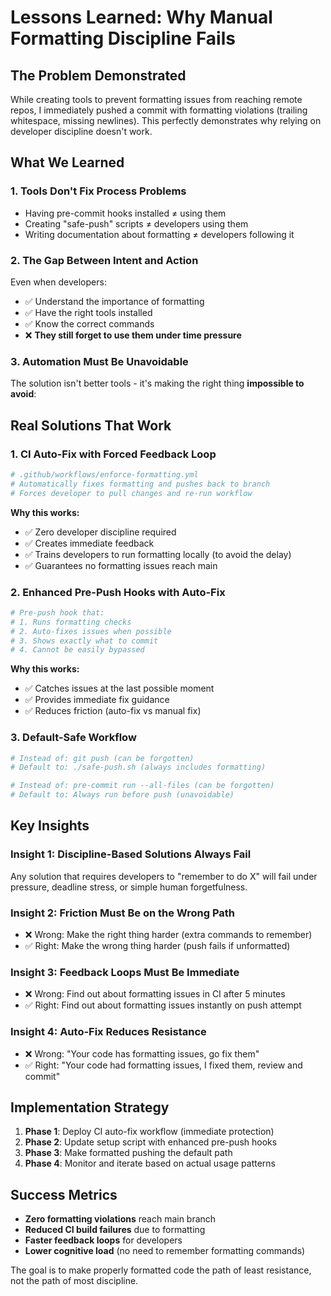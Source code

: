 # Lessons Learned: Why Manual Formatting Discipline Fails

## The Problem Demonstrated

While creating tools to prevent formatting issues from reaching remote repos, I immediately pushed a commit with formatting violations (trailing whitespace, missing newlines). This perfectly demonstrates why relying on developer discipline doesn't work.

## What We Learned

### 1. **Tools Don't Fix Process Problems**
- Having pre-commit hooks installed ≠ using them
- Creating "safe-push" scripts ≠ developers using them  
- Writing documentation about formatting ≠ developers following it

### 2. **The Gap Between Intent and Action**
Even when developers:
- ✅ Understand the importance of formatting
- ✅ Have the right tools installed
- ✅ Know the correct commands
- ❌ **They still forget to use them under time pressure**

### 3. **Automation Must Be Unavoidable**
The solution isn't better tools - it's making the right thing **impossible to avoid**:

## Real Solutions That Work

### 1. **CI Auto-Fix with Forced Feedback Loop**
```yaml
# .github/workflows/enforce-formatting.yml
# Automatically fixes formatting and pushes back to branch
# Forces developer to pull changes and re-run workflow
```

**Why this works:**
- ✅ Zero developer discipline required
- ✅ Creates immediate feedback 
- ✅ Trains developers to run formatting locally (to avoid the delay)
- ✅ Guarantees no formatting issues reach main

### 2. **Enhanced Pre-Push Hooks with Auto-Fix**
```bash
# Pre-push hook that:
# 1. Runs formatting checks
# 2. Auto-fixes issues when possible  
# 3. Shows exactly what to commit
# 4. Cannot be easily bypassed
```

**Why this works:**
- ✅ Catches issues at the last possible moment
- ✅ Provides immediate fix guidance
- ✅ Reduces friction (auto-fix vs manual fix)

### 3. **Default-Safe Workflow**
```bash
# Instead of: git push (can be forgotten)
# Default to: ./safe-push.sh (always includes formatting)

# Instead of: pre-commit run --all-files (can be forgotten)  
# Default to: Always run before push (unavoidable)
```

## Key Insights

### **Insight 1: Discipline-Based Solutions Always Fail**
Any solution that requires developers to "remember to do X" will fail under pressure, deadline stress, or simple human forgetfulness.

### **Insight 2: Friction Must Be on the Wrong Path**
- ❌ Wrong: Make the right thing harder (extra commands to remember)
- ✅ Right: Make the wrong thing harder (push fails if unformatted)

### **Insight 3: Feedback Loops Must Be Immediate**
- ❌ Wrong: Find out about formatting issues in CI after 5 minutes
- ✅ Right: Find out about formatting issues instantly on push attempt

### **Insight 4: Auto-Fix Reduces Resistance**
- ❌ Wrong: "Your code has formatting issues, go fix them"  
- ✅ Right: "Your code had formatting issues, I fixed them, review and commit"

## Implementation Strategy

1. **Phase 1**: Deploy CI auto-fix workflow (immediate protection)
2. **Phase 2**: Update setup script with enhanced pre-push hooks
3. **Phase 3**: Make formatted pushing the default path
4. **Phase 4**: Monitor and iterate based on actual usage patterns

## Success Metrics

- **Zero formatting violations** reach main branch
- **Reduced CI build failures** due to formatting
- **Faster feedback loops** for developers
- **Lower cognitive load** (no need to remember formatting commands)

The goal is to make properly formatted code the path of least resistance, not the path of most discipline.